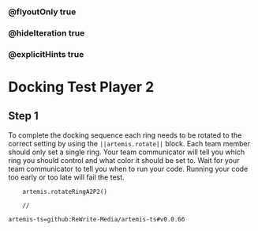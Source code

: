 ### @flyoutOnly true
### @hideIteration true
### @explicitHints true

# Docking Test Player 2

## Step 1
To complete the docking sequence each ring needs to be rotated to the correct setting by using the ``||artemis.rotate||`` block. Each team member should only set a single ring. Your team communicator will tell you which ring you should control and what color it should be set to. Wait for your team communicator to tell you when to run your code. Running your code too early or too late will fail the test.

```ghost
    artemis.rotateRingA2P2()
```
```template
    //
```

```package
artemis-ts=github:ReWrite-Media/artemis-ts#v0.0.66
```